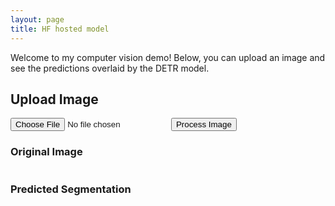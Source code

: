 ```yaml
---
layout: page
title: HF hosted model 
---
```


Welcome to my computer vision demo! Below, you can upload an image and see the predictions overlaid by the DETR model.


## Upload Image

<div>
  <input type="file" id="fileInput" />
  <button onclick="loadAndSegmentImage()">Process Image</button>
</div>

<div>
  <h3>Original Image</h3>
  <img id="inputImage" style="max-width: 100%; height: auto;" />
</div>

<div>
  <h3>Predicted Segmentation</h3>
  <img id="segmentationResult" style="max-width: 100%; height: auto;" />
</div>


<script>
  import * as ort from "onnxruntime-web";
  
  // URL for the ONNX model hosted on GitHub Releases or another CORS-enabled server
  const modelURL = "https://github.com/cathaoiragnew/cathaoiragnew.github.io/releases/download/Model/detr.onnx";

  // Function to handle image upload and prediction
  async function loadAndSegmentImage() {
    const inputFile = document.getElementById('fileInput').files[0];
    if (!inputFile) {
      alert('Please upload an image first.');
      return;
    }

    // Load the image
    const img = document.getElementById('inputImage');
    img.src = URL.createObjectURL(inputFile);

    // Load the model (use a suitable JS library to handle ONNX models)
    const session = await ort.InferenceSession.create(modelURL);
    console.log("Model loaded successfully!");

    // Prepare image for inference (you can use a library to convert the image to tensor)
    const imageTensor = await prepareImageForInference(inputFile);

    // Run the model to get predictions
    const results = await session.run([imageTensor]);

    // Post-process results to show segmentation masks
    const segmentedImage = processSegmentationResults(results);

    // Show the segmented image
    const segmentationImageElement = document.getElementById('segmentationResult');
    segmentationImageElement.src = segmentedImage;
  }

  // Helper function to convert image to tensor
  async function prepareImageForInference(imageFile) {
    // This part involves converting the uploaded image to a format suitable for the ONNX model
    // You may need a helper function here, depending on your model's input format (e.g., resizing, normalization)
    // Returning a dummy tensor for now
    return new ort.Tensor('float32', new Float32Array(3 * 800 * 1066), [1, 3, 800, 1066]);
  }

  // Post-process segmentation results to generate an image URL
  function processSegmentationResults(results) {
    // This is where you would process the model output and convert it into an image format
    // For simplicity, let's assume this function returns a base64-encoded image string
    return 'data:image/png;base64,...'; // Replace with actual processing logic
  }
</script>
